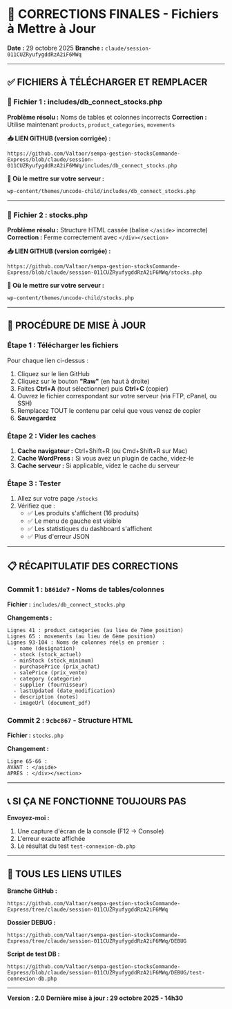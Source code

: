 # 🔧 CORRECTIONS FINALES - Fichiers à Mettre à Jour

**Date :** 29 octobre 2025
**Branche :** `claude/session-011CUZRyufygddRzA2iF6MWq`

---

## ✅ FICHIERS À TÉLÉCHARGER ET REMPLACER

### 📄 Fichier 1 : includes/db_connect_stocks.php

**Problème résolu :** Noms de tables et colonnes incorrects
**Correction :** Utilise maintenant `products`, `product_categories`, `movements`

**📥 LIEN GITHUB (version corrigée) :**
```
https://github.com/Valtaor/sempa-gestion-stocksCommande-Express/blob/claude/session-011CUZRyufygddRzA2iF6MWq/includes/db_connect_stocks.php
```

**📍 Où le mettre sur votre serveur :**
```
wp-content/themes/uncode-child/includes/db_connect_stocks.php
```

---

### 📄 Fichier 2 : stocks.php

**Problème résolu :** Structure HTML cassée (balise `</aside>` incorrecte)
**Correction :** Ferme correctement avec `</div></section>`

**📥 LIEN GITHUB (version corrigée) :**
```
https://github.com/Valtaor/sempa-gestion-stocksCommande-Express/blob/claude/session-011CUZRyufygddRzA2iF6MWq/stocks.php
```

**📍 Où le mettre sur votre serveur :**
```
wp-content/themes/uncode-child/stocks.php
```

---

## 🚀 PROCÉDURE DE MISE À JOUR

### Étape 1 : Télécharger les fichiers

Pour chaque lien ci-dessus :

1. Cliquez sur le lien GitHub
2. Cliquez sur le bouton **"Raw"** (en haut à droite)
3. Faites **Ctrl+A** (tout sélectionner) puis **Ctrl+C** (copier)
4. Ouvrez le fichier correspondant sur votre serveur (via FTP, cPanel, ou SSH)
5. Remplacez TOUT le contenu par celui que vous venez de copier
6. **Sauvegardez**

### Étape 2 : Vider les caches

1. **Cache navigateur :** Ctrl+Shift+R (ou Cmd+Shift+R sur Mac)
2. **Cache WordPress :** Si vous avez un plugin de cache, videz-le
3. **Cache serveur :** Si applicable, videz le cache du serveur

### Étape 3 : Tester

1. Allez sur votre page `/stocks`
2. Vérifiez que :
   - ✅ Les produits s'affichent (16 produits)
   - ✅ Le menu de gauche est visible
   - ✅ Les statistiques du dashboard s'affichent
   - ✅ Plus d'erreur JSON

---

## 📋 RÉCAPITULATIF DES CORRECTIONS

### Commit 1 : `b861de7` - Noms de tables/colonnes
**Fichier :** `includes/db_connect_stocks.php`

**Changements :**
```
Lignes 41 : product_categories (au lieu de 7ème position)
Lignes 65 : movements (au lieu de 6ème position)
Lignes 93-104 : Noms de colonnes réels en premier :
  - name (designation)
  - stock (stock_actuel)
  - minStock (stock_minimum)
  - purchasePrice (prix_achat)
  - salePrice (prix_vente)
  - category (categorie)
  - supplier (fournisseur)
  - lastUpdated (date_modification)
  - description (notes)
  - imageUrl (document_pdf)
```

### Commit 2 : `9cbc867` - Structure HTML
**Fichier :** `stocks.php`

**Changement :**
```
Ligne 65-66 :
AVANT : </aside>
APRÈS : </div></section>
```

---

## 📞 SI ÇA NE FONCTIONNE TOUJOURS PAS

**Envoyez-moi :**
1. Une capture d'écran de la console (F12 → Console)
2. L'erreur exacte affichée
3. Le résultat du test `test-connexion-db.php`

---

## 🔗 TOUS LES LIENS UTILES

**Branche GitHub :**
```
https://github.com/Valtaor/sempa-gestion-stocksCommande-Express/tree/claude/session-011CUZRyufygddRzA2iF6MWq
```

**Dossier DEBUG :**
```
https://github.com/Valtaor/sempa-gestion-stocksCommande-Express/tree/claude/session-011CUZRyufygddRzA2iF6MWq/DEBUG
```

**Script de test DB :**
```
https://github.com/Valtaor/sempa-gestion-stocksCommande-Express/blob/claude/session-011CUZRyufygddRzA2iF6MWq/DEBUG/test-connexion-db.php
```

---

**Version : 2.0**
**Dernière mise à jour : 29 octobre 2025 - 14h30**
